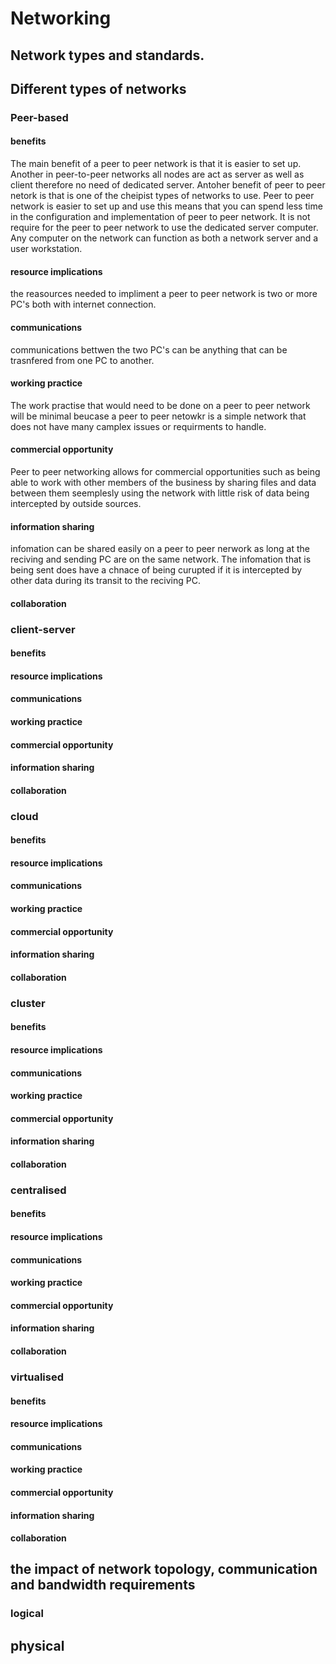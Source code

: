 # Networking

## Network types and standards.

## Different types of networks
 ### Peer-based
 #### benefits
 The main benefit of a peer to peer network is that it is easier to set up. Another in peer-to-peer networks all nodes are act as server as well as client therefore no need of dedicated server. Antoher benefit of peer to peer netork is that is one of the cheipist types of networks to use. Peer to peer network is easier to set up and use this means that you can spend less time in the configuration and implementation of peer to peer network. It is not require for the peer to peer network to use the dedicated server computer. Any computer on the network can function as both a network server and a user workstation.

 #### resource implications
 the reasources needed to impliment a peer to peer network is two or more PC's both with  internet connection.
 
 #### communications 
 communications bettwen the two PC's can  be anything that can be trasnfered from one PC to another.
 
 #### working practice 
 The work practise that would need to be done on a peer to peer network will be minimal beucase a peer to peer netowkr is a simple network that does not have many camplex issues or requirments to handle.
 
 #### commercial opportunity 
 Peer to peer networking allows for commercial opportunities such as being able to work with other members of the business by sharing files and data between them seemplesly using the network with little risk of data being intercepted by outside sources.
 
 #### information sharing 
 infomation can be shared easily on a peer to peer nerwork as long at the reciving and sending PC are on the same network. The infomation that is being sent does have a chnace of being curupted if it is intercepted by other data during its transit to the reciving PC. 
 
 #### collaboration
 
 ### client-server 
 
 #### benefits

 #### resource implications 
 
 #### communications 
 
 #### working practice 
 
 #### commercial opportunity 
 
 #### information sharing 
 
 #### collaboration
 
 ### cloud
 
  #### benefits

 #### resource implications 
 
 #### communications 
 
 #### working practice 
 
 #### commercial opportunity 
 
 #### information sharing 
 
 #### collaboration
 
 ### cluster
 
 #### benefits

 #### resource implications 
 
 #### communications 
 
 #### working practice 
 
 #### commercial opportunity 
 
 #### information sharing 
 
 #### collaboration
 
 ### centralised
 
  #### benefits

 #### resource implications 
 
 #### communications 
 
 #### working practice 
 
 #### commercial opportunity 
 
 #### information sharing 
 
 #### collaboration
 
 ### virtualised
 
  #### benefits

 #### resource implications 
 
 #### communications 
 
 #### working practice 
 
 #### commercial opportunity 
 
 #### information sharing 
 
 #### collaboration

## the impact of network topology, communication and bandwidth requirements
### logical

## physical 
